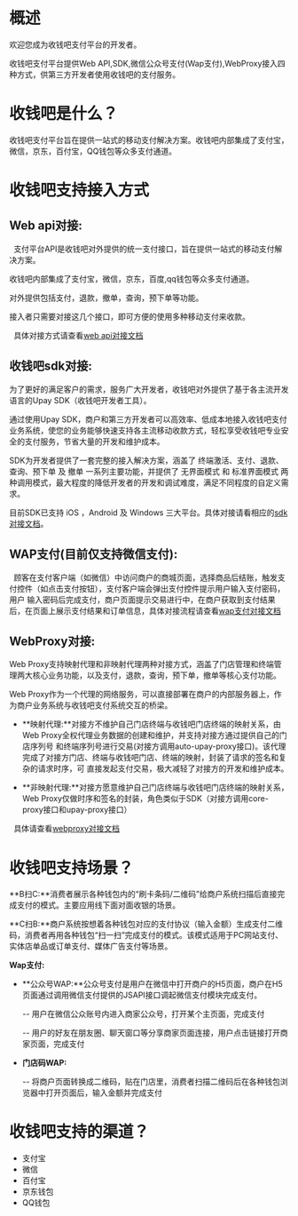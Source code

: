 # 概述

欢迎您成为收钱吧支付平台的开发者。

收钱吧支付平台提供Web API,SDK,微信公众号支付(Wap支付),WebProxy接入四种方式，供第三方开发者使用收钱吧的支付服务。

# 收钱吧是什么？
收钱吧支付平台旨在提供一站式的移动支付解决方案。收钱吧内部集成了支付宝，微信，京东，百付宝，QQ钱包等众多支付通道。

# 收钱吧支持接入方式
## Web api对接:
   
   支付平台API是收钱吧对外提供的统一支付接口，旨在提供一站式的移动支付解决方案。
   
   收钱吧内部集成了支付宝，微信，京东，百度,qq钱包等众多支付通道。
   
   对外提供包括支付，退款，撤单，查询，预下单等功能。
   
   接入者只需要对接这几个接口，即可方便的使用多种移动支付来收款。
   
   具体对接方式请查看[web api对接文档](https://wosai.gitbooks.io/shouqianba-doc/content/zh-cn/api/apiflow.html)
   
## 收钱吧sdk对接:

   为了更好的满足客户的需求，服务广大开发者，收钱吧对外提供了基于各主流开发语言的Upay SDK（收钱吧开发者工具）。
   
   通过使用Upay SDK，商户和第三方开发者可以高效率、低成本地接入收钱吧支付业务系统，使您的业务能够快速支持各主流移动收款方式，轻松享受收钱吧专业安   全的支付服务，节省大量的开发和维护成本。
  
   SDK为开发者提供了一套完整的接入解决方案，涵盖了 终端激活、支付、退款、查询、预下单 及 撤单 一系列主要功能，并提供了 无界面模式 和 标准界面模式 两种调用模式，最大程度的降低开发者的开发和调试难度，满足不同程度的自定义需求。
   
   目前SDK已支持 iOS ，Android 及 Windows 三大平台。具体对接请看相应的[sdk对接文档](https://wosai.gitbooks.io/shouqianba-doc/content/zh-cn/sdk/flow.html)。

## WAP支付(目前仅支持微信支付):

   顾客在支付客户端（如微信）中访问商户的商城页面，选择商品后结账，触发支付控件（如点击支付按钮），支付客户端会弹出支付控件提示用户输入支付密码，用户  输入密码后完成支付，商户页面提示交易进行中，在商户获取到支付结果后，在页面上展示支付结果和订单信息，具体对接流程请查看[wap支付对接文档](https://wosai.gitbooks.io/shouqianba-doc/content/zh-cn/api/wap2.html)
   
## WebProxy对接:

   Web Proxy支持映射代理和非映射代理两种对接方式，涵盖了门店管理和终端管理两大核心业务功能，以及支付，退款，查询，预下单，撤单等核心支付功能。
   
   Web Proxy作为一个代理的网络服务，可以直接部署在商户的内部服务器上，作为商户业务系统与收钱吧支付系统交互的桥梁。

   - **映射代理:**对接方不维护自己门店终端与收钱吧门店终端的映射关系，由Web Proxy全权代理业务数据的创建和维护，并支持对接方通过提供自己的门店序列号     和终端序列号进行交易(对接方调用auto-upay-proxy接口)。该代理完成了对接方门店、终端与收钱吧门店、终端的映射，封装了请求的签名和复杂的请求时序，可     直接发起支付交易，极大减轻了对接方的开发和维护成本。

   - **非映射代理:**对接方愿意维护自己门店终端与收钱吧门店终端的映射关系，Web Proxy仅做时序和签名的封装，角色类似于SDK（对接方调用core-proxy接口和upay-proxy接口）
   
   具体请查看[webproxy对接文档](https://wosai.gitbooks.io/shouqianba-doc/content/zh-cn/proxy/)
   
# 收钱吧支持场景？

**B扫C:**消费者展示各种钱包内的“刷卡条码/二维码”给商户系统扫描后直接完成支付的模式。主要应用线下面对面收银的场景。

**C扫B:**商户系统按想着各种钱包对应的支付协议（输入金额）生成支付二维码，消费者再用各种钱包“扫一扫”完成支付的模式。该模式适用于PC网站支付、实体店单品或订单支付、媒体广告支付等场景。

**Wap支付:**

- **公众号WAP:**公众号支付是用户在微信中打开商户的H5页面，商户在H5页面通过调用微信支付提供的JSAPI接口调起微信支付模块完成支付。

	-- 用户在微信公众账号内进入商家公众号，打开某个主页面，完成支付

	-- 用户的好友在朋友圈、聊天窗口等分享商家页面连接，用户点击链接打开商家页面，完成支付

- **门店码WAP:**

	-- 将商户页面转换成二维码，贴在门店里，消费者扫描二维码后在各种钱包浏览器中打开页面后，输入金额并完成支付
	

# 收钱吧支持的渠道？
- 支付宝
- 微信
- 百付宝
- 京东钱包
- QQ钱包

